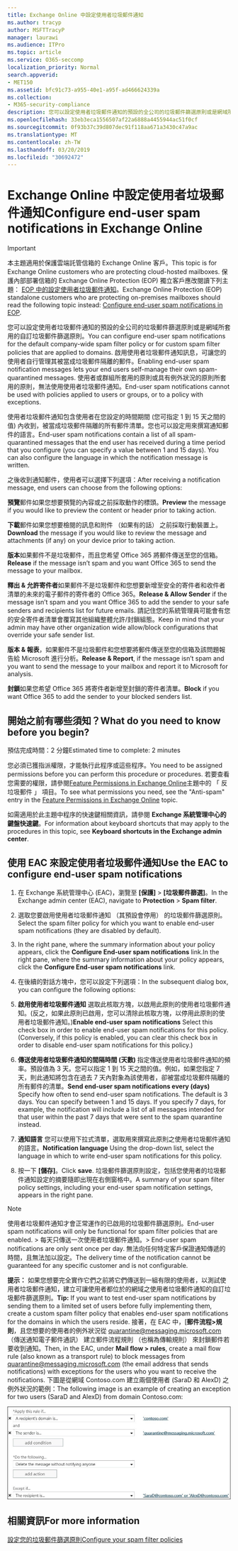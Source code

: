 ```yaml
---
title: Exchange Online 中設定使用者垃圾郵件通知
ms.author: tracyp
author: MSFTTracyP
manager: laurawi
ms.audience: ITPro
ms.topic: article
ms.service: O365-seccomp
localization_priority: Normal
search.appverid:
- MET150
ms.assetid: bfc91c73-a955-40e1-a95f-ad466624339a
ms.collection:
- M365-security-compliance
description: 您可以設定使用者垃圾郵件通知的預設的全公司的垃圾郵件篩選原則或是網域所套用的自訂垃圾郵件篩選原則。
ms.openlocfilehash: 33eb3eca1556507af22a6888a4455944ac51f0cf
ms.sourcegitcommit: 0f93b37c39d807dec91f118aa671a3430c47a9ac
ms.translationtype: MT
ms.contentlocale: zh-TW
ms.lasthandoff: 03/20/2019
ms.locfileid: "30692472"
---
```

# <a name="configure-end-user-spam-notifications-in-exchange-online"></a><span data-ttu-id="e1a31-103">Exchange Online 中設定使用者垃圾郵件通知</span><span class="sxs-lookup"><span data-stu-id="e1a31-103">Configure end-user spam notifications in Exchange Online</span></span>

> [!IMPORTANT]
> <span data-ttu-id="e1a31-104">本主題適用於保護雲端託管信箱的 Exchange Online 客戶。</span><span class="sxs-lookup"><span data-stu-id="e1a31-104">This topic is for Exchange Online customers who are protecting cloud-hosted mailboxes.</span></span> <span data-ttu-id="e1a31-105">保護內部部署信箱的 Exchange Online Protection (EOP) 獨立客戶應改閱讀下列主題： [EOP 中的設定使用者垃圾郵件通知](configure-end-user-spam-notifications-in-eop.md)。</span><span class="sxs-lookup"><span data-stu-id="e1a31-105">Exchange Online Protection (EOP) standalone customers who are protecting on-premises mailboxes should read the following topic instead: [Configure end-user spam notifications in EOP](configure-end-user-spam-notifications-in-eop.md).</span></span> 
  
<span data-ttu-id="e1a31-106">您可以設定使用者垃圾郵件通知的預設的全公司的垃圾郵件篩選原則或是網域所套用的自訂垃圾郵件篩選原則。</span><span class="sxs-lookup"><span data-stu-id="e1a31-106">You can configure end-user spam notifications for the default company-wide spam filter policy or for custom spam filter policies that are applied to domains.</span></span> <span data-ttu-id="e1a31-107">啟用使用者垃圾郵件通知訊息，可讓您的使用者自行管理其被當成垃圾郵件隔離的郵件。</span><span class="sxs-lookup"><span data-stu-id="e1a31-107">Enabling end-user spam notification messages lets your end users self-manage their own spam-quarantined messages.</span></span> <span data-ttu-id="e1a31-108">使用者或群組所套用的原則或具有例外狀況的原則所套用的原則，無法使用使用者垃圾郵件通知。</span><span class="sxs-lookup"><span data-stu-id="e1a31-108">End-user spam notifications cannot be used with policies applied to users or groups, or to a policy with exceptions.</span></span>
  
<span data-ttu-id="e1a31-p103">使用者垃圾郵件通知包含使用者在您設定的時間期間 (您可指定 1 到 15 天之間的值) 內收到，被當成垃圾郵件隔離的所有郵件清單。您也可以設定用來撰寫通知郵件的語言。</span><span class="sxs-lookup"><span data-stu-id="e1a31-p103">End-user spam notifications contain a list of all spam-quarantined messages that the end user has received during a time period that you configure (you can specify a value between 1 and 15 days). You can also configure the language in which the notification message is written.</span></span>
  
<span data-ttu-id="e1a31-111">之後收到通知郵件，使用者可以選擇下列選項：</span><span class="sxs-lookup"><span data-stu-id="e1a31-111">After receiving a notification message, end users can choose from the following options:</span></span>

<span data-ttu-id="e1a31-112">**預覽**郵件如果您想要預覽的內容或之前採取動作的標頭。</span><span class="sxs-lookup"><span data-stu-id="e1a31-112">**Preview** the message if you would like to preview the content or header prior to taking action.</span></span>

<span data-ttu-id="e1a31-113">**下載**郵件如果您想要檢閱的訊息和附件 （如果有的話） 之前採取行動裝置上。</span><span class="sxs-lookup"><span data-stu-id="e1a31-113">**Download** the message if you would like to review the message and attachments (if any) on your device prior to taking action.</span></span>

<span data-ttu-id="e1a31-114">**版本**如果郵件不是垃圾郵件，而且您希望 Office 365 將郵件傳送至您的信箱。</span><span class="sxs-lookup"><span data-stu-id="e1a31-114">**Release** if the message isn’t spam and you want Office 365 to send the message to your mailbox.</span></span>

<span data-ttu-id="e1a31-115">**釋出 & 允許寄件者**如果郵件不是垃圾郵件和您想要新增至安全的寄件者和收件者清單的未來的電子郵件的寄件者的 Office 365。</span><span class="sxs-lookup"><span data-stu-id="e1a31-115">**Release & Allow Sender** if the message isn’t spam and you want Office 365 to add the sender to your safe senders and recipients list for future emails.</span></span> <span data-ttu-id="e1a31-116">請記住您的系統管理員可能會有您的安全寄件者清單會覆寫其他組織整體允許/封鎖組態。</span><span class="sxs-lookup"><span data-stu-id="e1a31-116">Keep in mind that your admin may have other organization wide allow/block configurations that override your safe sender list.</span></span>

<span data-ttu-id="e1a31-117">**版本 & 報表**，如果郵件不是垃圾郵件和您想要將郵件傳送至您的信箱及該問題報告給 Microsoft 進行分析。</span><span class="sxs-lookup"><span data-stu-id="e1a31-117">**Release & Report**, if the message isn’t spam and you want to send the message to your mailbox and report it to Microsoft for analysis.</span></span>

<span data-ttu-id="e1a31-118">**封鎖**如果您希望 Office 365 將寄件者新增至封鎖的寄件者清單。</span><span class="sxs-lookup"><span data-stu-id="e1a31-118">**Block** if you want Office 365 to add the sender to your blocked senders list.</span></span>
  
## <a name="what-do-you-need-to-know-before-you-begin"></a><span data-ttu-id="e1a31-119">開始之前有哪些須知？</span><span class="sxs-lookup"><span data-stu-id="e1a31-119">What do you need to know before you begin?</span></span>

<span data-ttu-id="e1a31-120">預估完成時間：2 分鐘</span><span class="sxs-lookup"><span data-stu-id="e1a31-120">Estimated time to complete: 2 minutes</span></span>
  
<span data-ttu-id="e1a31-121">您必須已獲指派權限，才能執行此程序或這些程序。</span><span class="sxs-lookup"><span data-stu-id="e1a31-121">You need to be assigned permissions before you can perform this procedure or procedures.</span></span> <span data-ttu-id="e1a31-122">若要查看您需要的權限，請參閱[Feature Permissions in Exchange Online](http://technet.microsoft.com/library/15073ce1-0917-403b-8839-02a2ebc96e16.aspx)主題中的 「 反垃圾郵件 」 項目。</span><span class="sxs-lookup"><span data-stu-id="e1a31-122">To see what permissions you need, see the "Anti-spam" entry in the [Feature Permissions in Exchange Online](http://technet.microsoft.com/library/15073ce1-0917-403b-8839-02a2ebc96e16.aspx) topic.</span></span> 
  
<span data-ttu-id="e1a31-123">如需適用於此主題中程序的快速鍵相關資訊，請參閱 **Exchange 系統管理中心的鍵盤快速鍵**。</span><span class="sxs-lookup"><span data-stu-id="e1a31-123">For information about keyboard shortcuts that may apply to the procedures in this topic, see **Keyboard shortcuts in the Exchange admin center**.</span></span>
  
## <a name="use-the-eac-to-configure-end-user-spam-notifications"></a><span data-ttu-id="e1a31-124">使用 EAC 來設定使用者垃圾郵件通知</span><span class="sxs-lookup"><span data-stu-id="e1a31-124">Use the EAC to configure end-user spam notifications</span></span>

1. <span data-ttu-id="e1a31-125">在 Exchange 系統管理中心 (EAC)，瀏覽至 **[保護]** \> **[垃圾郵件篩選]**。</span><span class="sxs-lookup"><span data-stu-id="e1a31-125">In the Exchange admin center (EAC), navigate to **Protection** \> **Spam filter**.</span></span>
    
2. <span data-ttu-id="e1a31-126">選取您要啟用使用者垃圾郵件通知 （其預設會停用） 的垃圾郵件篩選原則。</span><span class="sxs-lookup"><span data-stu-id="e1a31-126">Select the spam filter policy for which you want to enable end-user spam notifications (they are disabled by default).</span></span>
    
3. <span data-ttu-id="e1a31-127">In the right pane, where the summary information about your policy appears, click the **Configure End-user spam notifications** link.</span><span class="sxs-lookup"><span data-stu-id="e1a31-127">In the right pane, where the summary information about your policy appears, click the **Configure End-user spam notifications** link.</span></span> 
    
4. <span data-ttu-id="e1a31-128">在後續的對話方塊中，您可以設定下列選項：</span><span class="sxs-lookup"><span data-stu-id="e1a31-128">In the subsequent dialog box, you can configure the following options:</span></span>
    
1. <span data-ttu-id="e1a31-p106">**啟用使用者垃圾郵件通知** 選取此核取方塊，以啟用此原則的使用者垃圾郵件通知。(反之，如果此原則已啟用，您可以清除此核取方塊，以停用此原則的使用者垃圾郵件通知。)</span><span class="sxs-lookup"><span data-stu-id="e1a31-p106">**Enable end-user spam notifications** Select this check box in order to enable end-user spam notifications for this policy. (Conversely, if this policy is enabled, you can clear this check box in order to disable end-user spam notifications for this policy.)</span></span> 
    
2. <span data-ttu-id="e1a31-p107">**傳送使用者垃圾郵件通知的間隔時間 (天數)** 指定傳送使用者垃圾郵件通知的頻率。預設值為 3 天。您可以指定 1 到 15 天之間的值。例如，如果您指定 7 天，則此通知將包含在過去 7 天內對象為該使用者，卻被當成垃圾郵件隔離的所有郵件的清單。</span><span class="sxs-lookup"><span data-stu-id="e1a31-p107">**Send end-user spam notifications every (days)** Specify how often to send end-user spam notifications. The default is 3 days. You can specify between 1 and 15 days. If you specify 7 days, for example, the notification will include a list of all messages intended for that user within the past 7 days that were sent to the spam quarantine instead.</span></span> 
    
3. <span data-ttu-id="e1a31-135">**通知語言** 您可以使用下拉式清單，選取用來撰寫此原則之使用者垃圾郵件通知的語言。</span><span class="sxs-lookup"><span data-stu-id="e1a31-135">**Notification language** Using the drop-down list, select the language in which to write end-user spam notifications for this policy.</span></span> 
    
5. <span data-ttu-id="e1a31-136">按一下 **[儲存]**。</span><span class="sxs-lookup"><span data-stu-id="e1a31-136">Click **save**.</span></span> <span data-ttu-id="e1a31-137">垃圾郵件篩選原則設定，包括您使用者的垃圾郵件通知設定的摘要隨即出現在右側窗格中。</span><span class="sxs-lookup"><span data-stu-id="e1a31-137">A summary of your spam filter policy settings, including your end-user spam notification settings, appears in the right pane.</span></span>
    
> [!NOTE]
>  <span data-ttu-id="e1a31-138">使用者垃圾郵件通知才會正常運作的已啟用的垃圾郵件篩選原則。</span><span class="sxs-lookup"><span data-stu-id="e1a31-138">End-user spam notifications will only be functional for spam filter policies that are enabled.</span></span> <span data-ttu-id="e1a31-139">>  每天只傳送一次使用者垃圾郵件通知。</span><span class="sxs-lookup"><span data-stu-id="e1a31-139">>  End-user spam notifications are only sent once per day.</span></span> <span data-ttu-id="e1a31-140">無法向任何特定客戶保證通知傳遞的時間，且無法加以設定。</span><span class="sxs-lookup"><span data-stu-id="e1a31-140">The delivery time of the notification cannot be guaranteed for any specific customer and is not configurable.</span></span> 
  
 <span data-ttu-id="e1a31-141">**提示：** 如果您想要完全實作它們之前將它們傳送到一組有限的使用者，以測試使用者垃圾郵件通知，建立可讓使用者都位於的網域之使用者垃圾郵件通知的自訂垃圾郵件篩選原則。</span><span class="sxs-lookup"><span data-stu-id="e1a31-141">**Tip:** If you want to test end-user spam notifications by sending them to a limited set of users before fully implementing them, create a custom spam filter policy that enables end-user spam notifications for the domains in which the users reside.</span></span> <span data-ttu-id="e1a31-142">接著，在 EAC 中，[**郵件流程\>規則**，且您想要的使用者的例外狀況從 quarantine@messaging.microsoft.com （傳送通知電子郵件通訊） 建立郵件流程規則 （也稱為傳輸規則） 來封鎖郵件若要收到通知。</span><span class="sxs-lookup"><span data-stu-id="e1a31-142">Then, in the EAC, under **Mail flow \> rules**, create a mail flow rule (also known as a transport rule) to block messages from quarantine@messaging.microsoft.com (the email address that sends notifications) with exceptions for the users who you want to receive the notifications.</span></span> <span data-ttu-id="e1a31-143">下圖是從網域 Contoso.com 建立兩個使用者 (SaraD 和 AlexD) 之例外狀況的範例：</span><span class="sxs-lookup"><span data-stu-id="e1a31-143">The following image is an example of creating an exception for two users (SaraD and AlexD) from domain Contoso.com:</span></span> 
  
![測試使用者垃圾郵件通知的傳輸規則](media/EOP-ESN-testspecificusers.jpg)
  
## <a name="for-more-information"></a><span data-ttu-id="e1a31-145">相關資訊</span><span class="sxs-lookup"><span data-stu-id="e1a31-145">For more information</span></span>

[<span data-ttu-id="e1a31-146">設定您的垃圾郵件篩選原則</span><span class="sxs-lookup"><span data-stu-id="e1a31-146">Configure your spam filter policies</span></span>](configure-your-spam-filter-policies.md)
  

